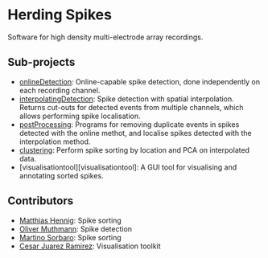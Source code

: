 # Herding Spikes
Software for high density multi-electrode array recordings.

## Sub-projects

 - [onlineDetection](onlineDetection): Online-capable spike detection, done independently on each recording channel.
 - [interpolatingDetection](interpolatingDetection): Spike detection with spatial interpolation. Returns cut-outs for detected events from multiple channels, which allows performing spike localisation.
 - [postProcessing](postProcessing): Programs for removing duplicate events in spikes detected with the online methot, and localise spikes detected with the interpolation method.
 - [clustering](clustering): Perform spike sorting by location and PCA on interpolated data.
 - [visualisationtool][visualisationtool]: A GUI tool for visualising and annotating sorted spikes.


## Contributors
- [Matthias Hennig](http://homepages.inf.ed.ac.uk/mhennig/index.html): Spike sorting
- [Oliver Muthmann](ollimuh@googlemail.com): Spike detection
- [Martino Sorbaro](martino.sorbaro@ed.ac.uk): Spike sorting
- [Cesar Juarez Ramirez](cesaripn2@gmail.com): Visualisation toolkit
